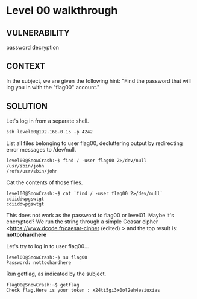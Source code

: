 # Level 00 walkthrough

## VULNERABILITY
password decryption

## CONTEXT
In the subject, we are given the following hint:
"Find the password that will log you in with the "flag00" account."

## SOLUTION

Let's log in from a separate shell.
```
ssh level00@192.168.0.15 -p 4242
```

List all files belonging to user flag00, decluttering output by redirecting error messages to /dev/null. 
```
level00@SnowCrash:~$ find / -user flag00 2>/dev/null
/usr/sbin/john
/rofs/usr/sbin/john
```

Cat the contents of those files.
```
level00@SnowCrash:~$ cat `find / -user flag00 2>/dev/null`
cdiiddwpgswtgt
cdiiddwpgswtgt
```

This does not work as the password to flag00 or level01. Maybe it's encrypted?
We run the string through a simple Ceasar cipher <https://www.dcode.fr/caesar-cipher (edited) > and the top result is:
**nottoohardhere**

Let's try to log in to user flag00...
```
level00@SnowCrash:~$ su flag00
Password: nottoohardhere
```

Run getflag, as indicated by the subject.
```
flag00@SnowCrash:~$ getflag
Check flag.Here is your token : x24ti5gi3x0ol2eh4esiuxias
```
